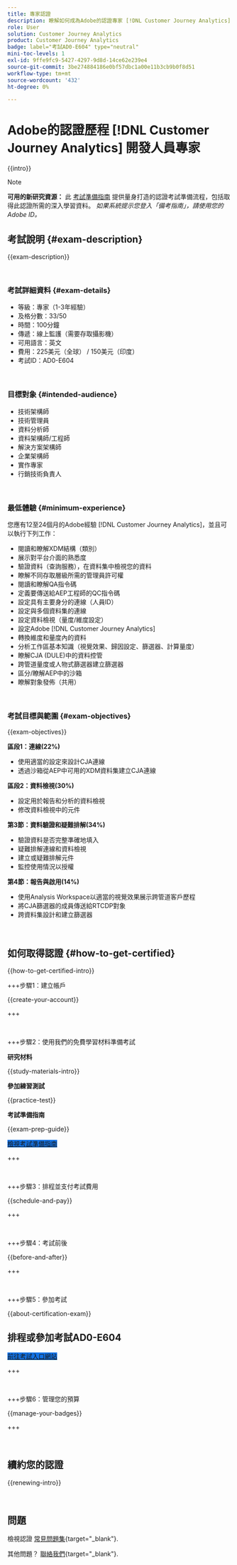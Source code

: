 ```yaml
---
title: 專家認證
description: 瞭解如何成為Adobe的認證專家 [!DNL Customer Journey Analytics]
role: User
solution: Customer Journey Analytics
product: Customer Journey Analytics
badge: label="考試AD0-E604" type="neutral"
mini-toc-levels: 1
exl-id: 9ffe9fc9-5427-4297-9d8d-14ce62e239e4
source-git-commit: 3be274884186e0bf57dbc1a00e11b3cb9b0f8d51
workflow-type: tm+mt
source-wordcount: '432'
ht-degree: 0%

---
```


# Adobe的認證歷程 [!DNL Customer Journey Analytics] 開發人員專家

{{intro}}

>[!NOTE]
>
>**可用的新研究資源：** 此 [考試準備指南](https://app.rockinfo.com/courses/playScorm/376) 提供量身打造的認證考試準備流程，包括取得此認證所需的深入學習資料。 _如果系統提示您登入「備考指南」，請使用您的Adobe ID。_

## 考試說明 {#exam-description}

{{exam-description}}

<br>

### 考試詳細資料 {#exam-details}

* 等級：專家（1-3年經驗）
* 及格分數：33/50
* 時間：100分鐘
* 傳遞：線上監護（需要存取攝影機）
* 可用語言：英文
* 費用：225美元（全球） / 150美元（印度）
* 考試ID：AD0-E604

<br>

### 目標對象 {#intended-audience}

* 技術架構師
* 技術管理員
* 資料分析師
* 資料架構師/工程師
* 解決方案架構師
* 企業架構師
* 實作專家
* 行銷技術負責人

<br>

### 最低體驗 {#minimum-experience}

您應有12至24個月的Adobe經驗 [!DNL Customer Journey Analytics]，並且可以執行下列工作：

* 閱讀和瞭解XDM結構（類別）
* 展示對平台介面的熟悉度
* 驗證資料（查詢服務），在資料集中檢視您的資料
* 瞭解不同存取層級所需的管理員許可權
* 閱讀和瞭解QA指令碼
* 定義要傳送給AEP工程師的QC指令碼
* 設定具有主要身分的連線（人員ID）
* 設定與多個資料集的連線
* 設定資料檢視（量度/維度設定）
* 設定Adobe [!DNL Customer Journey Analytics]
* 轉換維度和量度內的資料
* 分析工作區基本知識（視覺效果、歸因設定、篩選器、計算量度）
* 瞭解CJA (DULE)中的資料控管
* 跨管道量度或人物式篩選器建立篩選器
* 區分/瞭解AEP中的沙箱
* 瞭解對象發佈（共用）

<br>

### 考試目標與範圍 {#exam-objectives}

{{exam-objectives}}

**區段1：連線(22%)**

* 使用適當的設定來設計CJA連線
* 透過沙箱從AEP中可用的XDM資料集建立CJA連線

**區段2：資料檢視(30%)**

* 設定用於報告和分析的資料檢視
* 修改資料檢視中的元件

**第3節：資料驗證和疑難排解(34%)**

* 驗證資料是否完整準確地填入
* 疑難排解連線和資料檢視
* 建立或疑難排解元件
* 監控使用情況以授權

**第4節：報告與啟用(14%)**

* 使用Analysis Workspace以適當的視覺效果展示跨管道客戶歷程
* 將CJA篩選器的成員傳送給RTCDP對象
* 跨資料集設計和建立篩選器

<br>

## 如何取得認證 {#how-to-get-certified}

{{how-to-get-certified-intro}}

+++步驟1：建立帳戶

{{create-your-account}}

+++

<br>

+++步驟2：使用我們的免費學習材料準備考試

**研究材料**

{{study-materials-intro}}

**參加練習測試**

{{practice-test}}

**考試準備指南**

{{exam-prep-guide}}

<a href="https://app.rockinfo.com/courses/playScorm/376" target="_blank" class="spectrum-Button spectrum-Button--fill spectrum-Button--accent spectrum-Button--sizeM is-margin-bottom-big-big at-element-click-tracking" style="background-color:#1473E6">

<span class="spectrum-Button-label has-no-wrap">
   檢視考試準備指南
</span>
</a>

+++

<br>

+++步驟3：排程並支付考試費用

{{schedule-and-pay}}

+++

<br>

+++步驟4：考試前後

{{before-and-after}}

+++

<br>

+++步驟5：參加考試

{{about-certification-exam}}

## 排程或參加考試AD0-E604

<a href="https://www.certmetrics.com/adobe/candidate/examity_sso.aspx?eid=AD0-E604" target="_blank" class="spectrum-Button spectrum-Button--fill spectrum-Button--accent spectrum-Button--sizeM is-margin-bottom-big-big at-element-click-tracking" style="background-color:#1473E6">

<span class="spectrum-Button-label has-no-wrap">
   前往考試入口網站
</span>
</a>

+++

<br>

+++步驟6：管理您的預算

{{manage-your-badges}}

+++

<br>

## 續約您的認證

{{renewing-intro}}

<br>

## 問題

檢視認證 [常見問題集](https://experienceleague.adobe.com/docs/certification/certification/faq.html){target="_blank"}.

其他問題？ [聯絡我們](mailto:certif@adobe.com){target="_blank"}.
